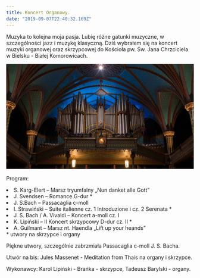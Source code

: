 ```yaml
---
title: Koncert Organowy.
date: "2019-09-07T22:40:32.169Z"
---
```


<p class="justify")>
Muzyka to kolejna moja pasja. Lubię różne gatunki muzyczne, w szczególności jazz i muzykę klasyczną. Dziś wybrałem się na koncert muzyki organowej
oraz skrzypcowej do Kościoła pw. Św. Jana Chrzciciela w Bielsku - Białej Komorowicach.
</p>

![organy](./organy.jpg)

<p>Program:</p>
<p>
<li>S. Karg-Elert – Marsz tryumfalny „Nun danket alle Gott”</li>
<li>J. Svendsen – Romance G-dur *</li>
<li>J. S.Bach – Passacaglia c-moll</li>
<li>I. Strawiński – Suite italienne cz. 1 Introduzione i cz. 2 Serenata *</li>
<li>J. S. Bach / A. Vivaldi – Koncert a-moll cz. I</li>
<li>K. Lipiński – II Koncert skrzypcowy D-dur cz. II *</li>
<li>A. Guilmant – Marsz nt. Haendla „Lift up your heands”</li>
* utwory na skrzypce i organy
</p>


Piękne utwory, szczególnie zabrzmiała Passacaglia c-moll J. S. Bacha.

Utwór na bis: Jules Massenet - Meditation from Thais na organy i skrzypce.


Wykonawcy:
Karol Lipiński - Brańka - skrzypce,
Tadeusz Barylski - organy.
